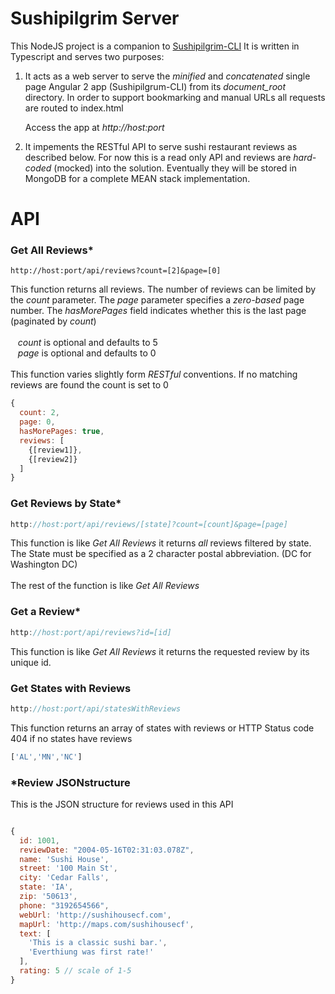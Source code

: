 # Sushipilgrim Server

This NodeJS project is a companion to 
[Sushipilgrim-CLI](https://github.com/drchung5/sushipilgrim-angular-cli) 
It is written in Typescript and serves two purposes:

<ol>
<li>It acts as a web server to serve the <em>minified</em> and 
<em>concatenated</em> single page Angular 2 app (Sushipilgrum-CLI)
from its <em>document_root</em> directory. In order to support 
bookmarking and manual URLs all requests are routed to index.html
 
 Access the app at <em>http://host:port</em>

<li>It impements the RESTful API to serve sushi 
restaurant reviews as described below. 
For now this is a read only API and reviews are <em>hard-coded</em>
(mocked) into the solution. Eventually they will be stored in MongoDB
for a complete MEAN stack implementation.
</ol>

# API

### Get All Reviews*

```
http://host:port/api/reviews?count=[2]&page=[0]
```

This function returns all reviews. The number of reviews 
can be limited by the _count_ parameter. The _page_ 
parameter specifies a _zero-based_ page number. The 
_hasMorePages_ field indicates whether this is the last 
page (paginated by _count_)
<br>
<br>
&nbsp;&nbsp;&nbsp;_count_ is optional and defaults to 5
<br>
&nbsp;&nbsp;&nbsp;_page_ is optional and defaults to 0
<br>
<br>
This function varies slightly form _RESTful_ conventions.
If no matching reviews are found the count is set to 0


```javascript
{ 
  count: 2,
  page: 0,
  hasMorePages: true,
  reviews: [
    {[review1]},
    {[review2]}
  ]
}
```

### Get Reviews by State*
```javascript
http://host:port/api/reviews/[state]?count=[count]&page=[page]
```

This function is like _Get All Reviews_ it returns _all_ reviews filtered
by state. The State must be specified as a 2 character postal abbreviation.
(DC for Washington DC)
<br>
<br>
The rest of the function is like _Get All Reviews_


### Get a Review*
```javascript
http://host:port/api/reviews?id=[id]
```
This function is like _Get All Reviews_ it returns the requested review
by its unique id. 


### Get States with Reviews
```javascript
http://host:port/api/statesWithReviews
```

This function returns an array of states with reviews or 
HTTP Status code 404 if no states have reviews

```javascript
['AL','MN','NC']
```

### *Review JSONstructure

This is the JSON structure for reviews used in this API

```javascript

{
  id: 1001,
  reviewDate: "2004-05-16T02:31:03.078Z",
  name: 'Sushi House',
  street: '100 Main St',
  city: 'Cedar Falls',
  state: 'IA',
  zip: '50613',
  phone: "3192654566",
  webUrl: 'http://sushihousecf.com',
  mapUrl: 'http://maps.com/sushihousecf',
  text: [
    'This is a classic sushi bar.',
    'Everthiung was first rate!'
  ],
  rating: 5 // scale of 1-5
}
```